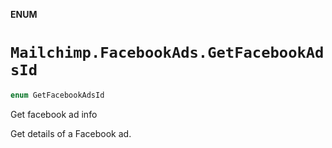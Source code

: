 **ENUM**

# `Mailchimp.FacebookAds.GetFacebookAdsId`

```swift
enum GetFacebookAdsId
```

Get facebook ad info

Get details of a Facebook ad.
